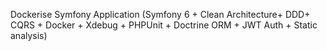 Dockerise Symfony Application (Symfony 6 + Clean Architecture+ DDD+ CQRS + Docker + Xdebug + PHPUnit + Doctrine ORM + JWT Auth + Static analysis)
